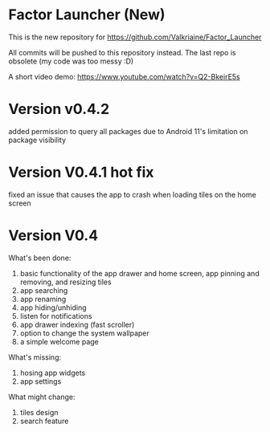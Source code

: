 # Factor Launcher (New)

This is the new repository for https://github.com/Valkriaine/Factor_Launcher

All commits will be pushed to this repository instead. The last repo is obsolete (my code was too messy :D)

A short video demo: https://www.youtube.com/watch?v=Q2-BkeirE5s

# Version v0.4.2 
added permission to query all packages due to Android 11's limitation on package visibility

# Version V0.4.1 hot fix
fixed an issue that causes the app to crash when loading tiles on the home screen

# Version V0.4
What's been done:
1. basic functionality of the app drawer and home screen, app pinning and removing, and resizing tiles
2. app searching
3. app renaming
4. app hiding/unhiding
5. listen for notifications
6. app drawer indexing (fast scroller)
7. option to change the system wallpaper
8. a simple welcome page

What's missing:
1. hosing app widgets
2. app settings

What might change:
1. tiles design
2. search feature


